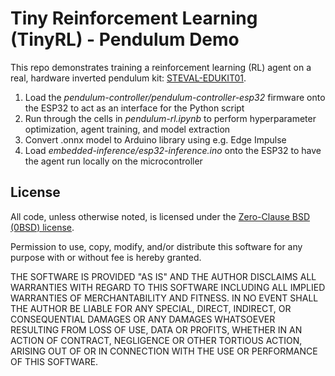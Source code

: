 # Tiny Reinforcement Learning (TinyRL) - Pendulum Demo

This repo demonstrates training a reinforcement learning (RL) agent on a real, hardware inverted pendulum kit: [STEVAL-EDUKIT01](https://www.digikey.com/en/products/detail/stmicroelectronics/STEVAL-EDUKIT01/11696333). 

 1. Load the *pendulum-controller/pendulum-controller-esp32* firmware onto the ESP32 to act as an interface for the Python script
 2. Run through the cells in *pendulum-rl.ipynb* to perform hyperparameter optimization, agent training, and model extraction
 3. Convert .onnx model to Arduino library using e.g. Edge Impulse
 4. Load *embedded-inference/esp32-inference.ino* onto the ESP32 to have the agent run locally on the microcontroller

## License

All code, unless otherwise noted, is licensed under the [Zero-Clause BSD (0BSD) license](https://opensource.org/license/0bsd/).

Permission to use, copy, modify, and/or distribute this software for any purpose with or without fee is hereby granted.

THE SOFTWARE IS PROVIDED "AS IS" AND THE AUTHOR DISCLAIMS ALL WARRANTIES WITH REGARD TO THIS SOFTWARE INCLUDING ALL IMPLIED WARRANTIES OF MERCHANTABILITY AND FITNESS. IN NO EVENT SHALL THE AUTHOR BE LIABLE FOR ANY SPECIAL, DIRECT, INDIRECT, OR CONSEQUENTIAL DAMAGES OR ANY DAMAGES WHATSOEVER RESULTING FROM LOSS OF USE, DATA OR PROFITS, WHETHER IN AN ACTION OF CONTRACT, NEGLIGENCE OR OTHER TORTIOUS ACTION, ARISING OUT OF OR IN CONNECTION WITH THE USE OR PERFORMANCE OF THIS SOFTWARE.